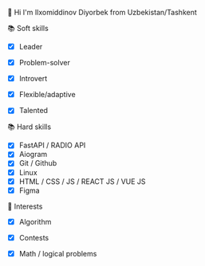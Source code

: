 👋 Hi I'm Ilxomiddinov Diyorbek from Uzbekistan/Tashkent 




📚 Soft skills
 - [x] Leader
 - [x] Problem-solver
 - [x] Introvert
 - [x] Flexible/adaptive
 - [x] Talented
 
 
 📚 Hard skills
 - [x] FastAPI / RADIO API
 - [x] Aiogram
 - [x] Git / Github
 - [x] Linux
 - [x] HTML / CSS / JS / REACT JS / VUE JS
 - [x] Figma

🚀 Interests
 - [x] Algorithm
 - [x] Contests
 - [x] Math / logical problems



